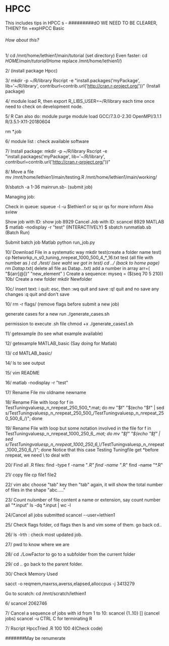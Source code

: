 # HPCC
This includes tips in HPCC
s -
#########dO WE NEED TO BE CLEARER, THIEN?
fin +expHPCC Basic

###### How about this?
1/ cd /mnt/home/lethien1/main/tutorial (set directory)
Even faster: 
cd $HOME/main/tutorial ($Home replace /mnt/home/lethien1/)



2/  (install package Hpcc)

3/ mkdir -p ~/R/library
Rscript -e "install.packages('myPackage', lib='~/R/library', contriburl=contrib.url('http://cran.r-project.org/'))" 
(Install package)


4/ module load R, then
export R_LIBS_USER=~/R/library
each time once need to check on development node.


5/ R
 Can also do: 
module purge
module load GCC/7.3.0-2.30  OpenMPI/3.1.1 R/3.5.1-X11-20180604



rm *.job

6/ module list : check available software


7/ Install package: 
mkdir -p ~/R/library
Rscript -e "install.packages('myPackage', lib='~/R/library', contriburl=contrib.url('http://cran.r-project.org/'))"


8/ Move a file  
 mv /mnt/home/lethien1/main/testing.R /mnt/home/lethien1/main/working/


9/sbatch -a 1-36 mainrun.sb- (submit job)

Managing job: 

Check in queue: squeue -l -u $lethien1
or          sq 
or           qs   for more inform
Also     sview

Show job with ID:  show job 8929
Cancel Job with ID: scancel 8929
MATLAB
$ matlab -nodisplay -r "test"   (INTERACTIVELY)
$ sbatch runmatlab.sb   (Batch Run)

Submit batch job Matlab 
python run_job.py

10/ Download File in a systematic way
mkdir test(create a folder name test)
cp Networkp_n_s0_tuning_nrepeat_1000_500_4_*_16.txt test (all file with number as *)
cd ./test/ (see waht we got in test)
cd ../ (back to home page)
rm Datap*.txt( delete all file as Datap...txt)
  add a number in array
arr=( "${arr[@]}" "new_element" )
Create a sequence: myseq =  ($(seq 70 5 210))
 10b/ Create a new folder
mkdir Newfolder

10c/ insert text: i
quit: esc, 
then :wq quit and save
:q! quit and no save any changes
:q quit and don't save





10/ rm -r flags/ (remove flags before submit a new job)

generate cases for a new run
./generate_cases.sh

permission to execute .sh file
chmod +x ./generate_cases1.sh

11/ getexample (to see what example available)

12/ getexample MATLAB_basic
(Say doing for Matlab)

13/  cd MATLAB_basic/

14/ ls to see output

15/ vim README

16/ matlab -nodisplay -r "test"

17/ Rename File
mv oldname newname

18/ Rename File with loop
for f in TestTuningvaluesp_n_nrepeat_250_500_*.mat; do mv "$f" "$(echo "$f" | sed s/TestTuningvaluesp_n_nrepeat_250_500_/TestTuningvaluesp_n_nrepeat_250_500_6_/)"; done

19/ 
Rename File with loop but some notation involved in the file
 for f in TestTuningvaluesp_n_nrepeat_1000_250_6_*.mat; do mv "$f" "$(echo "$f" | sed s/TestTuningvaluesp_n_nrepeat_1000_250_6_\\*/TestTuningvaluesp_n_nrepeat_1000_250_6_/)"; done
Notice that this case Testing Tuningfile get *before nrepeat, we need \\ to deal with

20/
Find all .R files:
find  -type f -name "*.R"
find -name "*.R"
find -name "*.R"

21/ copy file   cp file1 file2

22/ vim abc choose "tab" key then "tab"
 again, it will show the total number of files in the shape "abc....."

23/ Count nulsmber of file content a name or extension, say count number all "*.input"
ls -dq *.input | wc -l

24/Cancel all jobs submitted
scancel --user=lethien1

25/ Check flags folder, cd flags
then ls and vim some of them.
go back   cd..

26/ ls -lrth : check most updated job.

27/ pwd to know where we are

28/ cd  ./LowFactor to go to a subfolder from the current folder

29/ cd .. go back to the parent folder.

30/ Check Memory Used

sacct -o reqmem,maxrss,averss,elapsed,alloccpus -j 3413279


Go to scratch: cd /mnt/scratch/lethien1

6/ scancel 2062746

7/ Cancel a sequence of jobs with id from 1 to 10: 
scancel {1..10}
[] (cancel jobs)
scancel -u <username>
CTRL C for terminating R

7/ Rscript HpccTried
.R 100 100 4(Check code)

#######May be renumerate
